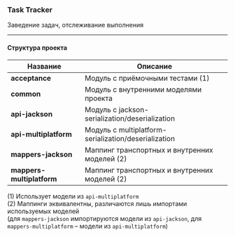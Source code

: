 ### Task Tracker

Заведение задач, отслеживание выполнения
 ____________________________________________________

#### Структура проекта

| Название                   | Описание                                             |
|----------------------------|------------------------------------------------------|
| **acceptance**             | Модуль с приёмочными тестами (1)                     |
| **common**                 | Модуль с внутренними моделями проекта                |
| **api-jackson**            | Модуль с jackson-serialization/deserialization       |
| **api-multiplatform**      | Модуль с multiplatform-serialization/deserialization |
| **mappers-jackson**        | Маппинг транспортных и внутренних моделей (2)        |
| **mappers-multiplatform**  | Маппинг транспортных и внутренних моделей (2)        |




(1) Использует модели из `api-multiplatform`  
(2) Маппинги эквивалентны, различаются лишь импортами используемых моделей  
(для `mappers-jackson` импортируются модели из `api-jackson`, для `mappers-multiplatform` – модели из `api-multiplatform`)